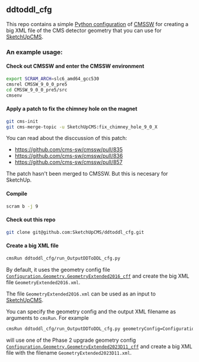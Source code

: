 
## ddtoddl_cfg

This repo contains a simple [Python configuration](https://twiki.cern.ch/twiki/bin/view/CMSPublic/SWGuideAboutPythonConfigFile) of [CMSSW](https://twiki.cern.ch/twiki/bin/view/CMSPublic/WorkBookCMSSWFramework) for creating a big XML file of the CMS detector geometry that you can use for [SketchUpCMS](https://github.com/SketchUpCMS/SketchUpCMS).


### An example usage:

#### Check out CMSSW and enter the CMSSW environment
```bash
export SCRAM_ARCH=slc6_amd64_gcc530
cmsrel CMSSW_9_0_0_pre5
cd CMSSW_9_0_0_pre5/src
cmsenv
```

#### Apply a patch to fix the chimney hole on the magnet
```bash
git cms-init
git cms-merge-topic -u SketchUpCMS:fix_chimney_hole_9_0_X
```

You can read about the disccussion of this patch:
 * https://github.com/cms-sw/cmssw/pull/835
 * https://github.com/cms-sw/cmssw/pull/836
 * https://github.com/cms-sw/cmssw/pull/857

The patch hasn't been merged to CMSSW. But this is necesary for SketchUp.

#### Compile
```bash
scram b -j 9
```

#### Check out this repo
```bash
git clone git@github.com:SketchUpCMS/ddtoddl_cfg.git
```

#### Create a big XML file
```bash
cmsRun ddtoddl_cfg/run_OutputDDToDDL_cfg.py
```
By default, it uses the geometry config file [`Configuration.Geometry.GeometryExtended2016_cff`](https://github.com/cms-sw/cmssw/blob/CMSSW_9_0_0_pre5/Configuration/Geometry/python/GeometryExtended2016_cff.py) and create the big XML file `GeometryExtended2016.xml`.

The file `GeometryExtended2016.xml` can be used as an input to [SketchUpCMS](https://github.com/SketchUpCMS/SketchUpCMS).

You can specify the geometry config and the output XML filename as arguments to `cmsRun`. For example
```bash
cmsRun ddtoddl_cfg/run_OutputDDToDDL_cfg.py geometryConfig=Configuration.Geometry.GeometryExtended2023D11_cff outFilename=GeometryExtended2023D11.xml
```
will use one of the Phase 2 upgrade geometry config [`Configuration.Geometry.GeometryExtended2023D11_cff`](https://github.com/cms-sw/cmssw/blob/CMSSW_9_0_0_pre5/Configuration/Geometry/python/GeometryExtended2023D11_cff.py) and create a big XML file  with the filename `GeometryExtended2023D11.xml`.



